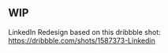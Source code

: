 
## WIP

LinkedIn Redesign based on this dribbble shot: <https://dribbble.com/shots/1587373-Linkedin>



